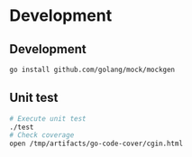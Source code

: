 
# Development

## Development

```bash
go install github.com/golang/mock/mockgen
```

## Unit test

```bash
# Execute unit test
./test
# Check coverage
open /tmp/artifacts/go-code-cover/cgin.html
```
